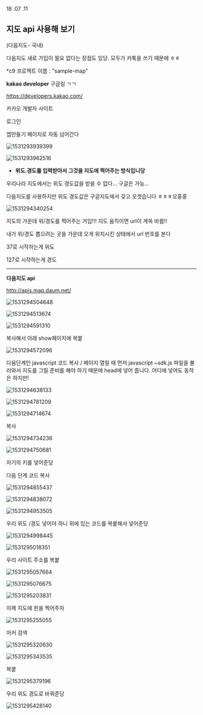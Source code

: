 18 .07 .11

## 지도 api 사용해 보기

(다음지도- 국내)



다음지도 새로 가입이 필요 없다는 장점도 있당. 모두가 카톡을 쓰기 때문에 ㅎㅎ

*c9 프로젝트 이름 :  "sample-map"



**kakao developer** 구글링 ㄱㄱ

https://developers.kakao.com/

카카오 개발자 사이트



로그인



앱만들기 페이지로 자동 넘어간다

![1531293939399](C:\Users\student\AppData\Local\Temp\1531293939399.png)



![1531293962516](C:\Users\student\AppData\Local\Temp\1531293962516.png)



- **위도.경도를 입력받아서 그것을 지도에 찍어주는 방식입니당**



우리나라 지도에서는 위도 경도값을 받을 수 없다... 구글은 가능...

다음지도를 사용하지만 위도 경도값은 구글지도에서 갖고 오겟습니다 ㅎㅎㅎ오홍홍



![1531294340254](C:\Users\student\AppData\Local\Temp\1531294340254.png)



지도의 가운데 위/경도를 찍어주는 거임!!!  지도 움직이면 url이 계쏙 바뀜!!

내가 위/경도 뽑으려는 곳을 가운데 오게 위치시킨 상태에서 url 번호를 본다

37로 시작하는게 위도

127로 시작하는게 경도



---

**다음지도 api**

http://apis.map.daum.net/

![1531294504648](C:\Users\student\AppData\Local\Temp\1531294504648.png)

![1531294513674](C:\Users\student\AppData\Local\Temp\1531294513674.png)

![1531294591310](C:\Users\student\AppData\Local\Temp\1531294591310.png)

복사해서 아래 show페이지에 복붙



![1531294572096](C:\Users\student\AppData\Local\Temp\1531294572096.png)



다음단계인 javascript 코드 복사 /  페이지 열릴 때 먼저 javascript ~sdk.js 파일을 불러와서 지도를 그릴 준비를 해야 하기 때문에 head에 넣어 줍니다. 어디에 넣어도 동작은 하지만!

![1531294638133](C:\Users\student\AppData\Local\Temp\1531294638133.png)

![1531294781209](C:\Users\student\AppData\Local\Temp\1531294781209.png)



![1531294714674](C:\Users\student\AppData\Local\Temp\1531294714674.png)

복사



![1531294734236](C:\Users\student\AppData\Local\Temp\1531294734236.png)

![1531294750681](C:\Users\student\AppData\Local\Temp\1531294750681.png)

자기의 키를 넣어준당



다음 단계 코드 복사

![1531294855437](C:\Users\student\AppData\Local\Temp\1531294855437.png)

![1531294838072](C:\Users\student\AppData\Local\Temp\1531294838072.png)



![1531294953505](C:\Users\student\AppData\Local\Temp\1531294953505.png)

우리 위도 /경도 넣어야 하니 위에 있는 코드를 복붙해서 넣어준당



![1531294998445](C:\Users\student\AppData\Local\Temp\1531294998445.png)

![1531295018351](C:\Users\student\AppData\Local\Temp\1531295018351.png)

우리 사이트 주소를 복붙

![1531295057664](C:\Users\student\AppData\Local\Temp\1531295057664.png)

![1531295076675](C:\Users\student\AppData\Local\Temp\1531295076675.png)

![1531295203831](C:\Users\student\AppData\Local\Temp\1531295203831.png)



이제 지도에 핀을 찍어주자

![1531295255055](C:\Users\student\AppData\Local\Temp\1531295255055.png)

마커 검색



![1531295320630](C:\Users\student\AppData\Local\Temp\1531295320630.png)

![1531295343535](C:\Users\student\AppData\Local\Temp\1531295343535.png)

복붙



![1531295379196](C:\Users\student\AppData\Local\Temp\1531295379196.png)

우리 위도 경도로 바꿔준당



![1531295428140](C:\Users\student\AppData\Local\Temp\1531295428140.png)



